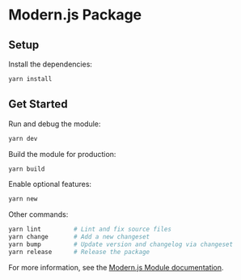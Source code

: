 # Modern.js Package

## Setup

Install the dependencies:

```bash
yarn install
```

## Get Started

Run and debug the module:

```bash
yarn dev
```

Build the module for production:

```bash
yarn build
```

Enable optional features:

```bash
yarn new
```

Other commands:

```bash
yarn lint         # Lint and fix source files
yarn change       # Add a new changeset
yarn bump         # Update version and changelog via changeset
yarn release      # Release the package
```

For more information, see the [Modern.js Module documentation](https://modernjs.dev/module-tools/en).
